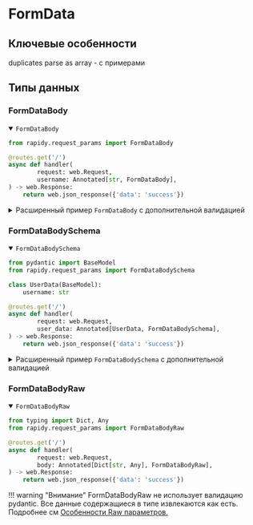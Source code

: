 # FormData

## Ключевые особенности

duplicates parse as array - с примерами

## Типы данных

### FormDataBody
<details open>
<summary><code>FormDataBody</code></summary>

```Python hl_lines="6"
from rapidy.request_params import FormDataBody

@routes.get('/')
async def handler(
        request: web.Request,
        username: Annotated[str, FormDataBody],
) -> web.Response:
    return web.json_response({'data': 'success'})
```
</details>

<details>
<summary>Расширенный пример <code>FormDataBody</code> с дополнительной валидацией</summary>

```Python hl_lines="6 7"
from rapidy.request_params import FormDataBody

@routes.get('/')
async def handler(
        request: web.Request,
        username: Annotated[str, FormDataBody(min_length=1, max_length=100)],
        age: Annotated[int, FormDataBody(ge=18, lt=120)],
) -> web.Response:
    return web.json_response({'data': 'success'})
```
</details>

### FormDataBodySchema
<details open>
<summary><code>FormDataBodySchema</code></summary>

```Python hl_lines="10"
from pydantic import BaseModel
from rapidy.request_params import FormDataBodySchema

class UserData(BaseModel):
    username: str

@routes.get('/')
async def handler(
        request: web.Request,
        user_data: Annotated[UserData, FormDataBodySchema],
) -> web.Response:
    return web.json_response({'data': 'success'})
```
</details>

<details>
<summary>Расширенный пример <code>FormDataBodySchema</code> с дополнительной валидацией</summary>

```Python hl_lines="19"
from pydantic import BaseModel, Field
from rapidy.request_params import FormDataBodySchema

class UserData(BaseModel):
    username: str = Field(min_length=1, max_length=100)
    age: int = Field(ge=18, lt=120)

@routes.get('/')
async def handler(
        request: web.Request,
        body: Annotated[UserData, FormDataBodySchema],
) -> web.Response:
    return web.json_response({'data': 'success'})
```
</details>

### FormDataBodyRaw
<details open>
<summary><code>FormDataBodyRaw</code></summary>

```Python hl_lines="7"
from typing import Dict, Any
from rapidy.request_params import FormDataBodyRaw

@routes.get('/')
async def handler(
        request: web.Request,
        body: Annotated[Dict[str, Any], FormDataBodyRaw],
) -> web.Response:
    return web.json_response({'data': 'success'})
```
</details>

!!! warning "Внимание"
    FormDataBodyRaw не использует валидацию pydantic. Все данные содержащиеся в типе извлекаются как есть.
    Подробнее см <a href="#raw">Особенности Raw параметров.</a>
